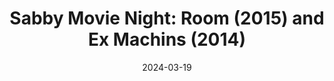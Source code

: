 ---
title: "Sabby Movie Night: Room (2015) and Ex Machins (2014)"
date: 2024-03-19
tags: [movie-night]
poster: "MovieNight-March2024.jpg"
blurb: "A gripping double feature for an evening of claustrophobic movies."
---